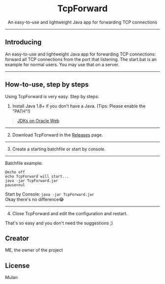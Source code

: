 <!-- Sorry for the rubbish HTML and md -->
<div align="center">
  <h1>
    TcpForward
  </h1>
  <span>An easy-to-use and lightweight Java app for forwarding TCP connections</span>
</div>

---
## Introducing

An easy-to-use and lightweight Java app for forwarding TCP connections: forward all TCP connections from the port that listening.
The start.bat is an example for normal users.
You may use that on a server.

---
## How-to-use, step by steps
Using TcpForward is very easy. Step by steps:
1. Install Java 1.8+ if you don't have a Java. (Tips: Please enable the "PATH"!)

> [JDKs on Oracle Web](https://www.oracle.com/java/technologies/downloads/)
---
2. Download TcpForward in the [Releases](https://github.com/SkidMeow/TcpForward/releases) page.
---
3. Create a starting batchfile or start by console.
---
Batchfile example:
```batchfile
@echo off
echo TcpForward will start...
java -jar TcpForward.jar
pause>nul
```
Start by Console:
`java -jar TcpForward.jar`
<br>
Okay there's no difference😂

---
4. Close TcpForward and edit the configuration and restart.


That's so easy and you don't need the suggestions ;)
## Creator
ME, the owner of the project

## License
Mulan




